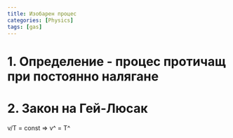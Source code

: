 ```yaml
---
title: Изобарен процес
categories: [Physics]
tags: [gas]
---
```

# 1. Определение - процес протичащ при постоянно налягане
# 2. Закон на Гей-Люсак
v/T = const => v^ = T^
